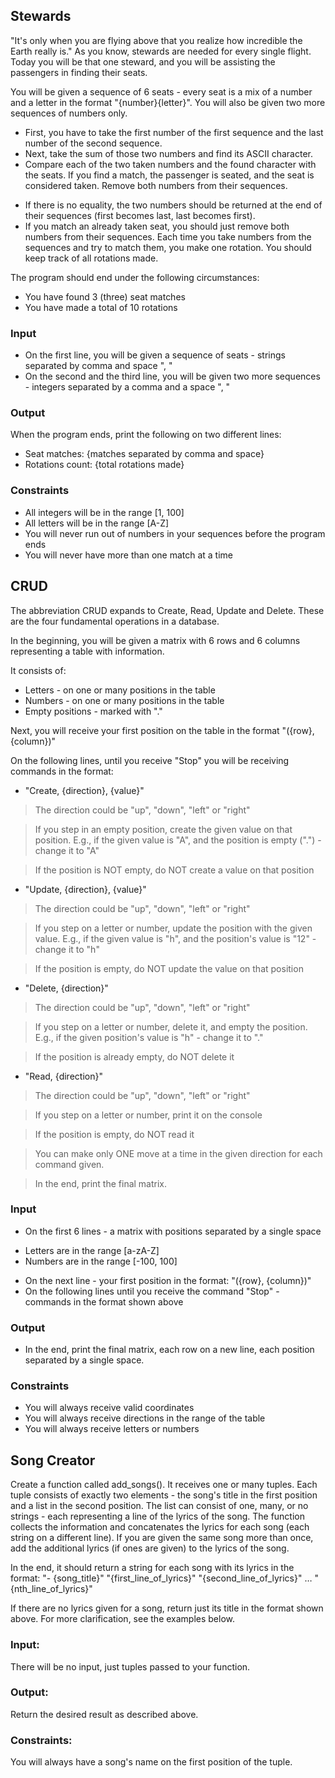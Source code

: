 ## Stewards
"It's only when you are flying above that you realize how incredible the Earth really is."
As you know, stewards are needed for every single flight. Today you will be that one steward, and you will be assisting the passengers in finding their seats.

You will be given a sequence of 6 seats - every seat is a mix of a number and a letter in the format "{number}{letter}". You will also be given two more sequences of numbers only.
- First, you have to take the first number of the first sequence and the last number of the second sequence.
- Next, take the sum of those two numbers and find its ASCII character.
- Compare each of the two taken numbers and the found character with the seats. If you find a match, the passenger is seated, and the seat is considered taken. Remove both numbers from their sequences.
* If there is no equality, the two numbers should be returned at the end of their sequences (first becomes last, last becomes first).
* If you match an already taken seat, you should just remove both numbers from their sequences.
Each time you take numbers from the sequences and try to match them, you make one rotation. You should keep track of all rotations made.

The program should end under the following circumstances:
- You have found 3 (three) seat matches 
- You have made a total of 10 rotations
### Input
- On the first line, you will be given a sequence of seats - strings separated by comma and space ", "
- On the second and the third line, you will be given two more sequences - integers separated by a comma and a space ", "
### Output
When the program ends, print the following on two different lines:
- Seat matches: {matches separated by comma and space}
- Rotations count: {total rotations made}
### Constraints
- All integers will be in the range [1, 100]
- All letters will be in the range [A-Z]
- You will never run out of numbers in your sequences before the program ends
- You will never have more than one match at a time

## CRUD
The abbreviation CRUD expands to Create, Read, Update and Delete.
These are the four fundamental operations in a database.

In the beginning, you will be given a matrix with 6 rows and 6 columns representing a table with information. 

It consists of:
- Letters - on one or many positions in the table
- Numbers - on one or many positions in the table
- Empty positions - marked with "."

Next, you will receive your first position on the table in the format "({row}, {column})"

On the following lines, until you receive "Stop" you will be receiving commands in the format:
- "Create, {direction}, {value}"
> The direction could be "up", "down", "left" or "right"

> If you step in an empty position, create the given value on that position. E.g., if the given value is "A", and the position is empty (".") - change it to "A"

> If the position is NOT empty, do NOT create a value on that position

- "Update, {direction}, {value}"
> The direction could be "up", "down", "left" or "right"

> If you step on a letter or number, update the position with the given value. E.g., if the given value is "h", and the position's value is "12" - change it to "h"

> If the position is empty, do NOT update the value on that position

- "Delete, {direction}"
> The direction could be "up", "down", "left" or "right"

> If you step on a letter or number, delete it, and empty the position. E.g., if the given position's value is "h" - change it to "."

> If the position is already empty, do NOT delete it

- "Read, {direction}"
> The direction could be "up", "down", "left" or "right"

> If you step on a letter or number, print it on the console

> If the position is empty, do NOT read it

> You can make only ONE move at a time in the given direction for each command given.

> In the end, print the final matrix.

### Input
- On the first 6 lines - a matrix with positions separated by a single space
* Letters are in the range [a-zA-Z]
* Numbers are in the range [-100, 100]
- On the next line - your first position in the format: "({row}, {column})"
- On the following lines until you receive the command "Stop" - commands in the format shown above
### Output
- In the end, print the final matrix, each row on a new line, each position separated by a single space.
### Constraints
- You will always receive valid coordinates
- You will always receive directions in the range of the table
- You will always receive letters or numbers

## Song Creator
Create a function called add_songs().
It receives one or many tuples.
Each tuple consists of exactly two elements - the song's title in the first position and a list in the second position.
The list can consist of one, many, or no strings - each representing a line of the lyrics of the song. 
The function collects the information and concatenates the lyrics for each song (each string on a different line). If you are given the same song more than once, add the additional lyrics (if ones are given) to the lyrics of the song.

In the end, it should return a string for each song with its lyrics in the format:
"- {song_title}"
"{first_line_of_lyrics}"
"{second_line_of_lyrics}"
…
"{nth_line_of_lyrics}"

If there are no lyrics given for a song, return just its title in the format shown above.
For more clarification, see the examples below.

### Input:
There will be no input, just tuples passed to your function.
### Output:
Return the desired result as described above.
### Constraints:
You will always have a song's name on the first position of the tuple.